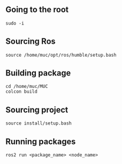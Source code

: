 ## Going to the root
    sudo -i 

## Sourcing Ros
    source /home/muc/opt/ros/humble/setup.bash 

## Building package
    cd /home/muc/MUC
    colcon build

## Sourcing project
    source install/setup.bash

## Running packages
    ros2 run <package_name> <node_name>
